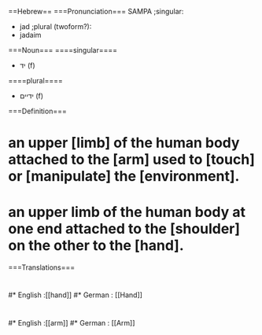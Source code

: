==Hebrew==
===Pronunciation===
SAMPA
;singular:
* jad
;plural (twoform?):
* jadaim


===Noun===
====singular====
* יד (f)

====plural====
* ידיים (f)
 
===Definition===
# an upper [limb] of the human body attached to the [arm] used to [touch] or [manipulate] the [environment].
# an upper limb of the human body at one end attached to the [shoulder] on the other to the [hand].
 
===Translations===
#
#* English :[[hand]]
#* German : [[Hand]]
#
#* English :[[arm]]
#* German : [[Arm]]